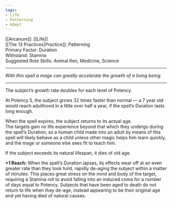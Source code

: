 ```yaml
---
tags:
- Life
- Patterning
- Adept
---
```


[[Arcanum]]: [[Life]]\
[[The 13 Practices|Practice]]: Patterning\
Primary Factor: Duration\
Withstand: Stamina\
Suggested Rote Skills: Animal Ken, Medicine, Science

---

_With this spell a mage can greatly accelerate the growth of a living being._

---

The subject’s growth rate doubles for each level of Potency.

At Potency 5, the subject grows 32 times faster than normal — a 7 year old would reach adulthood in a little over half a year, if the spell’s Duration lasts long enough. 

When the spell expires, the subject returns to its actual age.\
The targets gain no life experience beyond that which they undergo during the spell’s Duration, so a human child made into an adult by means of this spell will likely behave as a child unless other magic helps him learn quickly, and the mage or someone else sees fit to teach him.

If the subject exceeds its natural lifespan, it dies of old age.

**+1 Reach:** When the spell’s Duration lapses, its effects wear off at an even greater rate than they took hold, rapidly de-aging the subject within a matter of minutes. This places great stress on the mind and body of the target, requiring a Stamina roll to avoid falling into an induced coma for a number of days equal to Potency. Subjects that have been aged to death do not return to life when they de-age, instead appearing to be their original age and yet having died of natural causes.
